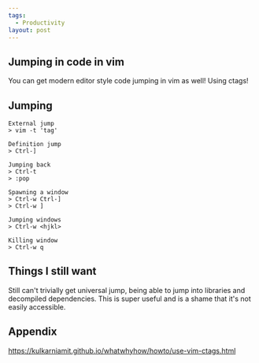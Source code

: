 ```yaml
---
tags:
  - Productivity
layout: post
---
```

## Jumping in code in vim
You can get modern editor style code jumping in vim as well! Using ctags!
## Jumping
```
External jump
> vim -t 'tag'

Definition jump
> Ctrl-]

Jumping back
> Ctrl-t
> :pop

Spawning a window
> Ctrl-w Ctrl-]
> Ctrl-w ]

Jumping windows
> Ctrl-w <hjkl>

Killing window
> Ctrl-w q
```
## Things I still want
Still can't trivially get universal jump, being able to jump into libraries and decompiled dependencies. This is super useful and is a shame that it's not easily accessible.
## Appendix
<https://kulkarniamit.github.io/whatwhyhow/howto/use-vim-ctags.html>